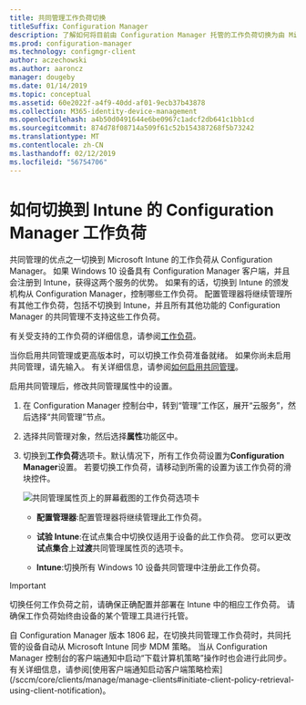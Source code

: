 ```yaml
---
title: 共同管理工作负荷切换
titleSuffix: Configuration Manager
description: 了解如何将目前由 Configuration Manager 托管的工作负荷切换为由 Microsoft Intune 托管。
ms.prod: configuration-manager
ms.technology: configmgr-client
author: aczechowski
ms.author: aaroncz
manager: dougeby
ms.date: 01/14/2019
ms.topic: conceptual
ms.assetid: 60e2022f-a4f9-40dd-af01-9ecb37b43878
ms.collection: M365-identity-device-management
ms.openlocfilehash: a4b50d0491644e6be0967c1adcf2db641c1bb1cd
ms.sourcegitcommit: 874d78f08714a509f61c52b154387268f5b73242
ms.translationtype: MT
ms.contentlocale: zh-CN
ms.lasthandoff: 02/12/2019
ms.locfileid: "56754706"
---
```

# <a name="how-to-switch-configuration-manager-workloads-to-intune"></a>如何切换到 Intune 的 Configuration Manager 工作负荷

共同管理的优点之一切换到 Microsoft Intune 的工作负荷从 Configuration Manager。 如果 Windows 10 设备具有 Configuration Manager 客户端，并且会注册到 Intune，获得这两个服务的优势。 如果有的话，切换到 Intune 的颁发机构从 Configuration Manager，控制哪些工作负荷。 配置管理器将继续管理所有其他工作负荷，包括不切换到 Intune，并且所有其他功能的 Configuration Manager 的共同管理不支持这些工作负荷。

有关受支持的工作负荷的详细信息，请参阅[工作负荷](/sccm/comanage/workloads)。

当你启用共同管理或更高版本时，可以切换工作负荷准备就绪。 如果你尚未启用共同管理，请先输入。 有关详细信息，请参阅[如何启用共同管理](/sccm/comanage/how-to-enable)。


启用共同管理后，修改共同管理属性中的设置。 

1. 在 Configuration Manager 控制台中，转到“管理”工作区，展开“云服务”，然后选择“共同管理”节点。  

2. 选择共同管理对象，然后选择**属性**功能区中。  

3. 切换到**工作负荷**选项卡。默认情况下，所有工作负荷设置为**Configuration Manager**设置。 若要切换工作负荷，请移动到所需的设置为该工作负荷的滑块控件。  

    ![共同管理属性页上的屏幕截图的工作负荷选项卡](media/properties-workloads.png)

    - **配置管理器**:配置管理器将继续管理此工作负荷。  

    - **试验 Intune**:在试点集合中切换仅适用于设备的此工作负荷。 您可以更改**试点集合**上**过渡**共同管理属性页的选项卡。  

    - **Intune**:切换所有 Windows 10 设备共同管理中注册此工作负荷。  


> [!Important]  
> 切换任何工作负荷之前，请确保正确配置并部署在 Intune 中的相应工作负荷。 请确保工作负荷始终由设备的某个管理工具进行托管。  

<!--1357377-->自 Configuration Manager 版本 1806 起，在切换共同管理工作负荷时，共同托管的设备自动从 Microsoft Intune 同步 MDM 策略。 当从 Configuration Manager 控制台的客户端通知中启动“下载计算机策略”操作时也会进行此同步。 有关详细信息，请参阅[使用客户端通知启动客户端策略检索](/sccm/core/clients/manage/manage-clients#initiate-client-policy-retrieval-using-client-notification)。


